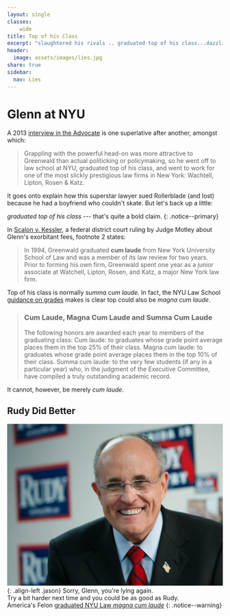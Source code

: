 ```yaml
---
layout: single
classes:
    wide
title: Top of his Class
excerpt: "slaughtered his rivals .. graduated top of his class...dazzling number of zeroes on his paychecks...wildly expensive shoes on his feet"
header:
  image: assets/images/lies.jpg
share: true
sidebar:
  nav: Lies
---
```


# Glenn at NYU

A 2013 [interview in the Advocate](https://www.advocate.com/print-issue/current-issue/2013/11/12/enemy-state) is one superlative after another, amongst which:
> Grappling with the powerful head-on was more attractive to Greenwald than actual politicking or policymaking, so he went off to law school at NYU, graduated top of his class, and went to work for one of the most slickly prestigious law firms in New York: Wachtell, Lipton, Rosen & Katz.

It goes onto explain how this superstar lawyer sued Rollerblade (and lost) because he had a boyfriend who couldn't skate. But let's back up a little:

_graduated top of his class_ --- that's quite a bold claim.
{: .notice--primary}

In [Scalon v. Kessler](https://cite.case.law/f-supp-2d/23/413/), a federal district court ruling by Judge Motley about Glenn's exorbitant fees, footnote 2 states:
> In 1994, Greenwald graduated **cum laude** from New York University School of Law and was a member of its law review for two years. Prior to forming his own firm, Greenwald spent one year as a junior associate at Watchell, Lipton, Rosen, and Katz, a major New York law firm.

Top of his class is normally _summa cum laude_. In fact, the NYU Law School [guidance on grades](http://www.law.nyu.edu/sites/default/files/upload_documents/gradesAcademicStandards.pdf) makes is clear top could also be _magna cum laude_.

> ### Cum Laude, Magna Cum Laude and Summa Cum Laude  
>
> The following honors are awarded each year to members of the graduating class: Cum laude: to graduates whose grade point average places them in the top 25% of their class. Magna cum laude: to graduates whose grade point average places them in the top 10% of their class. Summa cum laude: to the very few students (if any in a particular year) who, in the judgment of the Executive Committee, have compiled a truly outstanding academic record.

It cannot, however, be merely _cum laude_.

## Rudy Did Better

![Rudy](/assets/images/RudyG.jpg){: .align-left  .jason}
  Sorry, Glenn, you're lying again.  
Try a bit harder next time and you could be as good as Rudy.  
America's Felon [graduated NYU Law _magna cum laude_](https://www.businessinsider.com/famous-nyu-law-students-2016-7?r=US&IR=T#rudy-giuliani-1)
{: .notice--warning}
